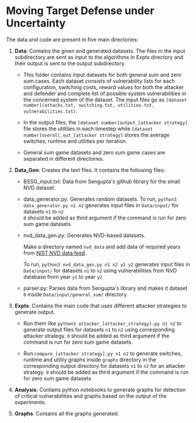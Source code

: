 # Moving Target Defense under Uncertainty

The data and code are present in five main directories: 

1. **Data**: Contains the given and generated datasets. The files in the input subdirectory are sent as input to the algorithms in Expts directory and their output is sent to the output subdirectory. 

    - This folder contains input datasets for both general sum and zero sum cases. Each dataset consists of vulnerability lists for each configuration, switching costs, reward values for both the attacker and defender and complete list of possible system vulnerabilities in the concerned system of the dataset. The input files go as `[dataset number](attacks.txt, switching.txt, utilities.txt, vulnerabilities.txt)`. 

    - In the output files, the `[dataset number]output_[attacker strategy]` file stores the utilities in each timestep while `[dataset number]overall_out_[attacker strategy]` stores the average switches, runtime and utilities per iteration.

    - General sum game datasets and zero sum game cases are separated in different directories.


2. **Data_Gen**: Creates the text files. It contains the following files:
    - BSSG_input.txt: Data from Sengupta's github library for the small NVD dataset.
    - data_generator.py: Generates random datasets. To run,
        `python3 data_generator.py n1 n2` generates input files  in `Data/input/` for datasets `n1` to `n2`  
        `0` should be added as third argument if the command is run for zero sum game datasets
    - nvd_data_gen.py: Generates NVD-based datasets. 
    
        Make a directory named `nvd_data` and add data of required years from [NIST NVD data feed](https://nvd.nist.gov/vuln/data-feeds). 
    
        To run,
        `python3 nvd_data_gen.py n1 n2 y1 y2` generates input files  in `Data/input/` for datasets `n1` to `n2` using vulnerabilities from NVD database from year `y1` to year `y2`
    - parser.py: Parses data from Sengupta's library and makes it dataset `0` inside `Data/input/general_sum/` directory


3. **Expts**: Contains the main code that uses different attacker strategies to generate output.

    - Run them like `python3 attacker_[attacker_strategy].py n1 n2` to generate output files for datasets `n1` to `n2` using corresponding attacker strategy. `0` should be added as third argument if the command is run for zero sum game datasets. 

    - Run `compare_[attacker strategy].py n1 n2` to generate switches, runtime and utility graphs inside `graphs` directory in the corresponding output directory for datasets `n1` to `n2` for an attacker strategy. `0` should be added as third argument if the command is run for zero sum game datasets

4. **Analysis**: Contains python notebooks to generate graphs for detection of critical vulnerabilities and graphs based on the output of the experiments.

5. **Graphs**: Contains all the graphs generated.
